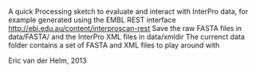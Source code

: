 A quick Processing sketch to evaluate and interact with InterPro data, 
for example generated using the EMBL REST interface http://ebi.edu.au/content/interproscan-rest
Save the raw FASTA files in data/FASTA/ and the InterPro XML files in data/xmldir
The currenct data folder contains a set of FASTA and XML files to play around with


Eric van der Helm, 2013
